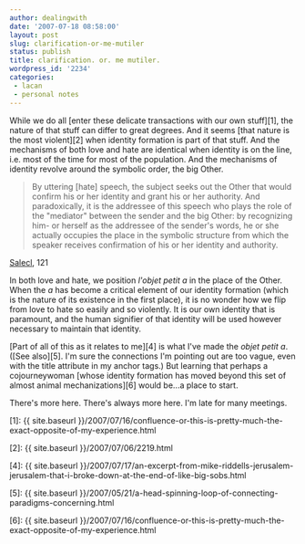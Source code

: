 ```yaml
---
author: dealingwith
date: '2007-07-18 08:58:00'
layout: post
slug: clarification-or-me-mutiler
status: publish
title: clarification. or. me mutiler.
wordpress_id: '2234'
categories:
 - lacan
 - personal notes
---
```


While we do all [enter these delicate transactions with our own stuff][1], the
nature of that stuff can differ to great degrees. And it seems [that nature is
the most violent][2] when identity formation is part of that stuff. And the
mechanisms of both love and hate are identical when identity is on the line,
i.e. most of the time for most of the population. And the mechanisms of
identity revolve around the symbolic order, the big Other.

> By uttering [hate] speech, the subject seeks out the Other that would
confirm his or her identity and grant his or her authority. And paradoxically,
it is the addressee of this speech who plays the role of the "mediator"
between the sender and the big Other: by recognizing him- or herself as the
addressee of the sender's words, he or she actually occupies the place in the
symbolic structure from which the speaker receives confirmation of his or her
identity and authority.

[Salecl][3], 121

In both love and hate, we position _l'objet petit a_ in the place of the Other. When the _a_ has become a critical element of our identity formation (which is the nature of its existence in the first place), it is no wonder how we flip from love to hate so easily and so violently. It is our own identity that is paramount, and the human signifier of that identity will be used however necessary to maintain that identity.

[Part of all of this as it relates to me][4] is what I've made the _objet petit a_. ([See also][5]. I'm sure the connections I'm pointing out are too vague, even with the title attribute in my anchor tags.) But learning that perhaps a cojourneywoman [whose identity formation has moved beyond this set of almost animal mechanizations][6] would be...a place to start.

There's more here. There's always more here. I'm late for many meetings.

   [1]: {{ site.baseurl }}/2007/07/16/confluence-or-this-is-pretty-much-the-exact-opposite-of-my-experience.html

   [2]: {{ site.baseurl }}/2007/07/06/2219.html

   [3]: http://www.amazon.com/Perversions-Love-Hate-Renata-Salecl/dp/1859842364/ref=sr_1_3/002-1068956-0436006?ie=UTF8&s=books&qid=1182582014&sr=8-3

   [4]: {{ site.baseurl }}/2007/07/17/an-excerpt-from-mike-riddells-jerusalem-jerusalem-that-i-broke-down-at-the-end-of-like-big-sobs.html

   [5]: {{ site.baseurl }}/2007/05/21/a-head-spinning-loop-of-connecting-paradigms-concerning.html

   [6]: {{ site.baseurl }}/2007/07/16/confluence-or-this-is-pretty-much-the-exact-opposite-of-my-experience.html
